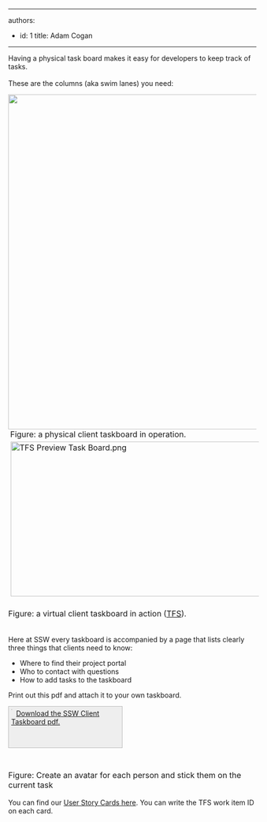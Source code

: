 

---
authors:
  - id: 1
    title: Adam Cogan
---




<span class='intro'> Having a physical task board makes it easy for developers to keep track of tasks. <br><br>These are the columns (aka swim lanes) you need&#58;  </span>

<img class="ms-rteCustom-ImageArea" src="/Management/RulesToBetterScrumUsingTFS/PublishingImages/Taskboard.jpg" width="680" alt="" />&#160;<font class="ms-rteCustom-FigureNormal" size="+0">Figure&#58; a physical&#160;client taskboard in operation.</font><font class="ms-rteCustom-FigureNormal" size="+0"><img class="ms-rteCustom-ImageArea" alt="TFS Preview Task Board.png" src="/Management/RulesToBetterScrumUsingTFS/PublishingImages/TFS%20Preview%20Task%20Board.png" style="margin&#58;5px;width&#58;800px;height&#58;314px;" /><br><br>Figure&#58; a virtual&#160;client taskboard in action (<a href="http&#58;//tfspreview.com/">TFS​</a>).<br><br></font><p>Here at SSW every taskboard is accompanied by a page that lists clearly three things that clients need to know&#58;</p>
<ul><li>Where to find their project portal </li>
<li>Who to contact with questions </li>
<li>How to add tasks to the taskboard </li></ul>
<p>Print out this pdf and attach it to your own taskboard. </p>
<div style="border-bottom&#58;rgb(187,187,187) 1px solid;border-left&#58;rgb(187,187,187) 1px solid;padding-bottom&#58;5px;background-color&#58;rgb(238,238,238);padding-left&#58;5px;width&#58;220px;padding-right&#58;5px;height&#58;73px;border-top&#58;rgb(187,187,187) 1px solid;border-right&#58;rgb(187,187,187) 1px solid;padding-top&#58;5px;"><a href="/Management/RulesToBetterScrumUsingTFS/Documents/SSW-Taskboard.pdf" shape="rect" style="border-bottom&#58;medium none;float&#58;left;"><img src="/Management/RulesToBetterScrumUsingTFS/PublishingImages/preview-taskboard.jpg" alt="" style="border-bottom&#58;rgb(204,204,204) 1px solid;border-left&#58;rgb(204,204,204) 1px solid;border-top&#58;rgb(204,204,204) 1px solid;margin-right&#58;8px;border-right&#58;rgb(204,204,204) 1px solid;" /></a> <a href="/Management/RulesToBetterScrumUsingTFS/Documents/SSW-Taskboard.pdf" shape="rect">Download the SSW Client Taskboard pdf.</a></div>
<p>&#160;</p>
<p><img src="/Management/RulesToBetterScrumUsingTFS/PublishingImages/Avatar.jpg" alt="" /><br><font class="ms-rteCustom-FigureNormal" size="+0">Figure&#58; Create an avatar for each person and stick them on the current task<br></font><br>You can find our <a href="http&#58;//www.ssw.com.au/ssw/Standards/Rules/RulesToBetterProjectManagementWithTFS.aspx#PrintedStoryCard" shape="rect">User Story Cards here</a>. You can write the TFS work item ID on each card. </p>


